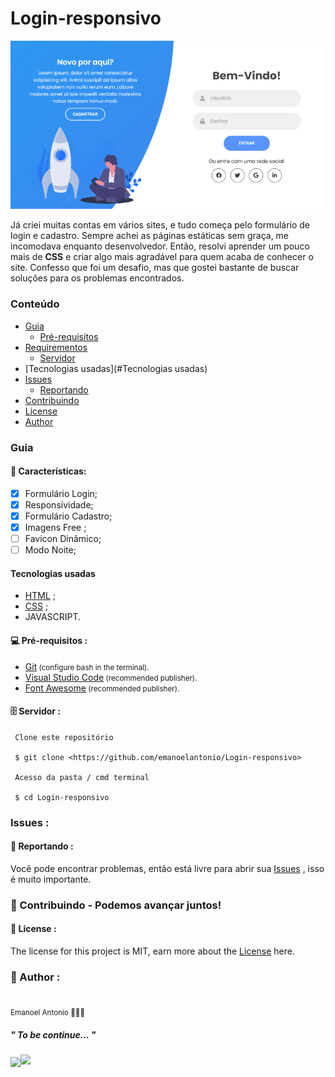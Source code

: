 # Login-responsivo
![Banner](https://github.com/emanoelantonio/Login-responsivo/blob/main/img/banner.png)

Já criei muitas contas em vários sites, e tudo começa pelo formulário de login e cadastro. Sempre achei as páginas estáticas sem graça, me incomodava enquanto desenvolvedor. Então, resolvi aprender um pouco mais de **CSS** e criar algo mais agradável para quem acaba de conhecer o site. Confesso que foi um desafio, mas que gostei bastante de buscar soluções para os problemas encontrados.

### Conteúdo

* [Guia](#Guia)
  - [Pré-requisitos](#Pré-requisitos)
* [Requirementos](#Requirementos)
  * [Servidor](#Servidor)
* [Tecnologias usadas](#Tecnologias usadas)
* [Issues](#Issues-)
  * [Reportando](#Reportando)
* [Contribuindo](#Contribuindo)
* [License](#License-)
* [Author](#Author)

### Guia

#### 📑 Características:

- [x] Formulário Login;
- [x] Responsividade;
- [x] Formulário Cadastro;
- [x] Imagens Free ;
- [ ] Favicon Dinâmico;
- [ ] Modo Noite;

#### Tecnologias usadas 

- [HTML](https://www.w3schools.com/html/) ;
- [CSS](https://www.w3schools.com/css/default.asp) ;
- JAVASCRIPT.

#### 💻 Pré-requisitos :

* <a href="https://git-scm.com">Git</a><small>   (configure bash in the terminal).</small>
* <a href="https://code.visualstudio.com">Visual Studio Code</a><small>   (recommended publisher).</small>
* <a href="https://fontawesome.com/">Font Awesome</a><small>   (recommended publisher).</small>

#### 🗄️ Servidor :

```
 Clone este repositório

 $ git clone <https://github.com/emanoelantonio/Login-responsivo>

 Acesso da pasta / cmd terminal

 $ cd Login-responsivo
```

### Issues :

#### 📑 Reportando :

Você pode encontrar problemas, então está livre para abrir sua <a href="https://github.com/emanoelantonio/Login-reponsivo/issues">Issues</a> , isso é muito importante.

### 🤝 Contribuindo - Podemos avançar juntos!



#### 📑 License :

The license for this project is MIT, earn more about the <a href="https://github.com/emanoelantonio/Proffy/master/LICENSE.md">License</a> here.


### 🧠 Author :

 <img style="border-radius: 50%;" src="https://avatars2.githubusercontent.com/u/60781248?s=460&u=43dbba3483d275c3d8964df24a8f5139f53dc282&v=4" width="100px;" alt=""/>
 <br /> 
 <sub>Emanoel Antonio 👨🏻‍💻</sub>

 ##### " To be continue... " 

 <a href="https://www.linkedin.com/in/emanoel-antonio-silva/"><img align="center" src="https://img.shields.io/static/v1?label=&message=Linkedin&color=3D008A&style=for-the-badge&logo=linkedin"/></a><a href="https://github.com/emanoelantonio/Proffy/master/LICENSE.md"><img src="https://img.shields.io/static/v1?label=License&message=MIT&color=1A1818&style=for-the-badge&logo=github"/></a>

